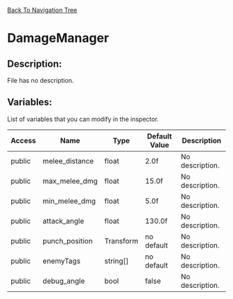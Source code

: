 [Back To Navigation Tree](https://wesleywh.github.io/githubpages/docs/navigation.html)
# DamageManager

## Description:
File has no description.

## Variables:
List of variables that you can modify in the inspector.

|Access|Name|Type|Default Value|Description|
|---|---|---|---|---|
|public|melee_distance|float|2.0f|No description.|
|public|max_melee_dmg|float|15.0f|No description.|
|public|min_melee_dmg|float|5.0f|No description.|
|public|attack_angle|float|130.0f|No description.|
|public|punch_position|Transform|no default|No description.|
|public|enemyTags|string[]|no default|No description.|
|public|debug_angle|bool|false|No description.|
